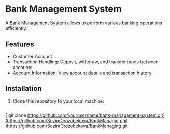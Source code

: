 # Bank Management System

A Bank Management System allows to perform various banking operations efficiently.

## Features

- Customer Account 
- Transaction Handling: Deposit, withdraw, and transfer funds between accounts.
- Account Information: View account details and transaction history.

## Installation

1. Clone this repository to your local machine:

   ```shell
  [ git clone https://github.com/yourusername/bank-management-system.git](https://github.com/SezimOrozobekova/BankManaging.git
)https://github.com/SezimOrozobekova/BankManaging.git
